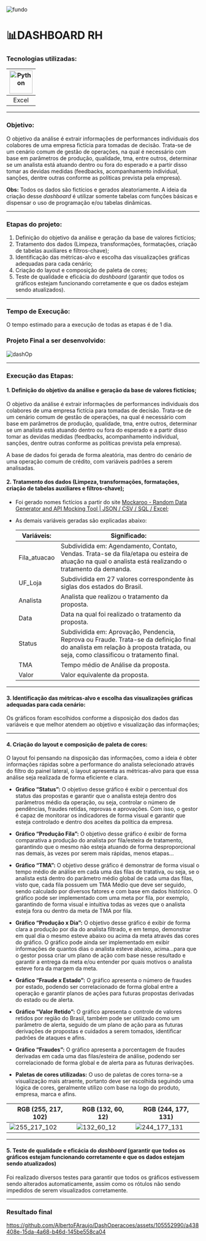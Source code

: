 ![fundo](https://github.com/AlbertoFAraujo/DashEnade2021/assets/105552990/38711a77-0076-4d26-8a5e-bb9bb9a3fb34)

# 📊DASHBOARD RH

### Tecnologias utilizadas: 
| [<img align="center" alt="Python" height="60" width="60" src="https://api.iconify.design/vscode-icons/file-type-excel.svg">](https://support.microsoft.com/en-us/excel) |
|:---:|
| Excel |
<hr>

### Objetivo:

O objetivo da análise é extrair informações de performances individuais dos colabores de uma empresa fictícia para tomadas de decisão. Trata-se de um cenário comum de gestão de operações, na qual é necessário com base em parâmetros de produção, qualidade, tma, entre outros, determinar se um analista está atuando dentro ou fora do esperado e a partir disso tomar as devidas medidas (feedbacks, acompanhamento individual, sanções, dentre outras conforme as políticas prevista pela empresa).

**Obs:** Todos os dados são fictícios e gerados aleatoriamente. A ideia da criação desse *dashboard* é utilizar somente tabelas com funções básicas e dispensar o uso de programação e/ou tabelas dinâmicas.
<hr>

### Etapas do projeto:

1. Definição do objetivo da análise e geração da base de valores fictícios;
2. Tratamento dos dados (Limpeza, transformações, formatações, criação de tabelas auxiliares e filtros-chave);
3. Identificação das métricas-alvo e escolha das visualizações gráficas adequadas para cada cenário;
4. Criação do layout e composição de paleta de cores;
5. Teste de qualidade e eficácia do *dashboard* (garantir que todos os gráficos estejam funcionando corretamente e que os dados estejam sendo atualizados).
<hr>

### Tempo de Execução:

O tempo estimado para a execução de todas as etapas é de 1 dia.

### Projeto Final a ser desenvolvido:

![dashOp](https://github.com/AlbertoFAraujo/DashOperacoes/assets/105552990/d76a97e1-9d09-4d2f-b236-89f8d3155b76)
<hr>

### Execução das Etapas:

#### 1. Definição do objetivo da análise e geração da base de valores fictícios;

O objetivo da análise é extrair informações de performances individuais dos colabores de uma empresa fictícia para tomadas de decisão. Trata-se de um cenário comum de gestão de operações, na qual é necessário com base em parâmetros de produção, qualidade, tma, entre outros, determinar se um analista está atuando dentro ou fora do esperado e a partir disso tomar as devidas medidas (feedbacks, acompanhamento individual, sanções, dentre outras conforme as políticas prevista pela empresa).

A base de dados foi gerada de forma aleatória, mas dentro do cenário de uma operação comum de crédito, com variáveis padrões a serem analisadas.

#### 2. Tratamento dos dados (Limpeza, transformações, formatações, criação de tabelas auxiliares e filtros-chave);
- Foi gerado nomes fictícios a partir do site [Mockaroo - Random Data Generator and API Mocking Tool | JSON / CSV / SQL / Excel](https://www.mockaroo.com/);
- As demais variáveis geradas são explicadas abaixo:

    | Variáveis: | Significado: |  
    | --- | --- |   
    | Fila_atuacao | Subdividida em: Agendamento, Contato, Vendas. Trata-se da fila/etapa ou esteira de atuação na qual o analista está realizando o tratamento da demanda. |
    | UF_Loja | Subdividida em 27 valores correspondente às siglas dos estados do Brasil. |
    | Analista | Analista que realizou o tratamento da proposta. |
    | Data | Data na qual foi realizado o tratamento da proposta. |
    | Status | Subdividida em: Aprovação, Pendencia, Reprova ou Fraude. Trata-se da definição final do analista em relação à proposta tratada, ou seja, como classificou o tratamento final. |
    | TMA | Tempo médio de Análise da proposta. |
    | Valor | Valor equivalente da proposta. |
<hr>

#### 3. Identificação das métricas-alvo e escolha das visualizações gráficas adequadas para cada cenário:

Os gráficos foram escolhidos conforme a disposição dos dados das variáveis e que melhor atendem ao objetivo e visualização das informações;
<hr>

#### 4. Criação do layout e composição de paleta de cores:

O layout foi pensando na disposição das informações, como a ideia é obter informações rápidas sobre a performance do analista selecionado através do filtro do painel lateral, o layout apresenta as métricas-alvo para que essa análise seja realizada de forma eficiente e clara.

- **Gráfico “Status”:** O objetivo desse gráfico é exibir o percentual dos status das propostas e garantir que o analista esteja dentro dos parâmetros médio da operação, ou seja, controlar o número de pendências, fraudes retidas, reprovas e aprovações. Com isso, o gestor é capaz de monitorar os indicadores de forma visual e garantir que esteja controlado e dentro dos aceites da política da empresa.

 - **Gráfico “Produção Fila”:** O objetivo desse gráfico é exibir de forma comparativa a produção do analista por fila/esteira de tratamento, garantindo que o mesmo não esteja atuando de forma desproporcional nas demais, às vezes por serem mais rápidas, menos etapas…

- **Gráfico “TMA”:** O objetivo desse gráfico é demonstrar de forma visual o tempo médio de análise em cada uma das filas de tratativa, ou seja, se o analista está dentro do parâmetro médio global de cada uma das filas, visto que, cada fila possuem um TMA Médio que deve ser seguido, sendo calculado por diversos fatores e com base em dados histórico. O gráfico pode ser implementado com uma meta por fila, por exemplo, garantindo de forma visual e intuitiva todas as vezes que o analista esteja fora ou dentro da meta de TMA por fila.

- **Gráfico “Produção x Dia”:** O objetivo desse gráfico é exibir de forma clara a produção por dia do analista filtrado, e em tempo, demonstrar em qual dia o mesmo esteve abaixo ou acima da meta através das cores do gráfico. O gráfico pode ainda ser implementado em exibir informações de quantos dias o analista esteve abaixo, acima…para que o gestor possa criar um plano de ação com base nesse resultado e garantir a entrega da meta e/ou entender por quais motivos o analista esteve fora da margem da meta.

- **Gráfico “Fraude x Estado”:** O gráfico apresenta o número de fraudes por estado, podendo ser correlacionado de forma global entre a operação e garantir planos de ações para futuras propostas derivadas do estado ou de alerta.

- **Gráfico “Valor Retido”:** O gráfico apresenta o controle de valores retidos por região do Brasil, também pode ser utilizado como um parâmetro de alerta, seguido de um plano de ação para as futuras derivações de propostas e cuidados a serem tomados, identificar padrões de ataques e afins.

- **Gráfico “Fraudes”:** O gráfico apresenta a porcentagem de fraudes derivadas em cada uma das filas/esteira de análise, podendo ser correlacionado de forma global e de alerta para as futuras derivações.

- **Paletas de cores utilizadas:** O uso de paletas de cores torna-se a visualização mais atraente, portanto deve ser escolhida seguindo uma lógica de cores, geralmente utilizo com base na logo do produto, empresa, marca e afins.

| RGB (255, 217, 102) | RGB (132, 60, 12) | RGB (244, 177, 131) |
|-------------------|-------------------|-------------------|
| ![255_217_102](https://github.com/AlbertoFAraujo/DashOperacoes/assets/105552990/d652794c-c580-4a7f-89ca-e4b696a12449) | ![132_60_12](https://github.com/AlbertoFAraujo/DashOperacoes/assets/105552990/5b463a1b-6387-4f49-ae79-63b5688c991b) | ![244_177_131](https://github.com/AlbertoFAraujo/DashOperacoes/assets/105552990/36c2d537-830a-48d8-b6ea-6974350ba609) |
<hr>

#### 5. Teste de qualidade e eficácia do *dashboard* (garantir que todos os gráficos estejam funcionando corretamente e que os dados estejam sendo atualizados)

Foi realizado diversos testes para garantir que todos os gráficos estivessem sendo alterados automaticamente, assim como os rótulos não sendo impedidos de serem visualizados corretamente.
<hr>

### Resultado final

https://github.com/AlbertoFAraujo/DashOperacoes/assets/105552990/a438408e-15da-4a68-b46d-145be558ca04
